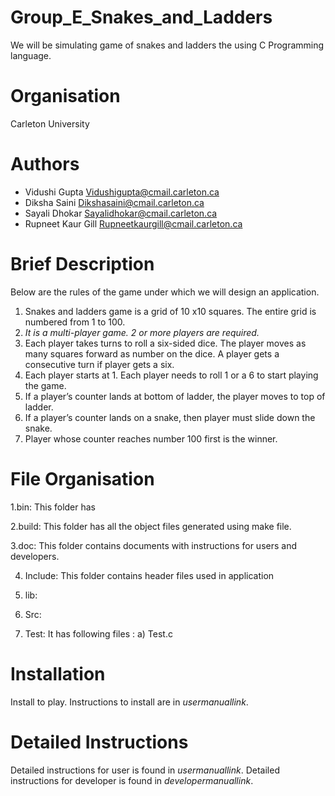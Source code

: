 
# Group_E_Snakes_and_Ladders

We will be simulating game of snakes and ladders the using 
C Programming language. 

# Organisation
Carleton University

# Authors
- Vidushi Gupta Vidushigupta@cmail.carleton.ca
- Diksha Saini Dikshasaini@cmail.carleton.ca
- Sayali Dhokar Sayalidhokar@cmail.carleton.ca
- Rupneet Kaur Gill Rupneetkaurgill@cmail.carleton.ca

# Brief Description

Below are the rules of the game under which we will design an application.
1. Snakes and ladders game is a grid of 10 x10 squares. The entire grid is numbered from 1 to 100.
2. *It is a multi-player game. 2 or more players are required.*
3. Each player takes turns to roll a six-sided dice. The player moves as many squares forward as     number on the dice. A player gets a consecutive turn if player gets a six.
4. Each player starts at 1. Each player needs to roll 1 or a 6 to start playing the game.
5. If a player’s counter lands at bottom of ladder, the player moves to top of ladder.
6. If a player’s counter lands on a snake, then player must slide down the snake.
7. Player whose counter reaches number 100 first is the winner.

# File Organisation

1.bin: This folder has 

2.build: This folder has all the object files generated using make file. 

3.doc: This folder contains documents with instructions for users and developers.

4. Include: This folder contains header files used in application

5. lib: 

6. Src: 

7. Test: It has following files : a) Test.c

# Installation

Install to play. Instructions to install are in *usermanuallink*.

# Detailed Instructions

Detailed instructions for user is found in *usermanuallink*. Detailed instructions for developer is found in *developermanuallink*.
